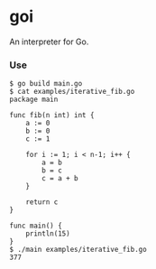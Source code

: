 # goi

An interpreter for Go.

### Use

```golang
$ go build main.go
$ cat examples/iterative_fib.go
package main

func fib(n int) int {
	a := 0
	b := 0
	c := 1

	for i := 1; i < n-1; i++ {
		a = b
		b = c
		c = a + b
	}

	return c
}

func main() {
	println(15)
}
$ ./main examples/iterative_fib.go
377
```
